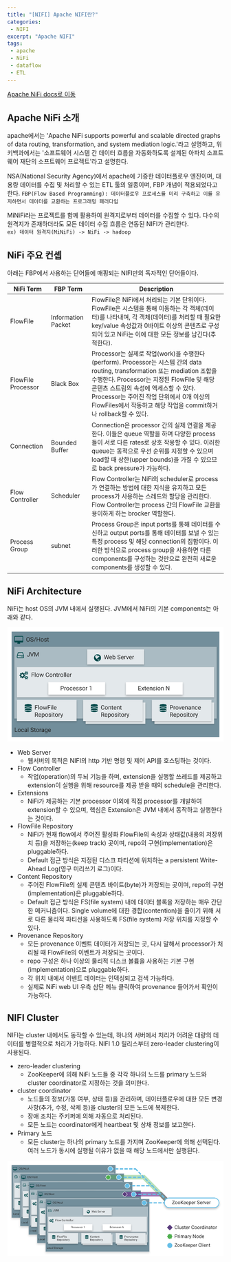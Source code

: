 ```yaml
---
title: "[NIFI] Apache NIFI란?"
categories:
 - NIFI
excerpt: "Apache NIFI"
tags:
 - apache
 - NiFi
 - dataflow
 - ETL
---
```

[Apache NiFi docs로 이동](https://nifi.apache.org/docs.html)
## Apache NiFi 소개
apache에서는 'Apache NiFi supports powerful and scalable directed graphs of data routing, transformation, and system mediation logic.'라고 설명하고, 위키백과에서는 '소프트웨어 시스템 간 데이터 흐름을 자동화하도록 설계된 아파치 소프트웨어 재단의 소프트웨어 프로젝트'라고 설명한다.

NSA(National Security Agency)에서 apache에 기증한 데이터플로우 엔진이며, 대용량 데이터를 수집 및 처리할 수 있는 ETL 툴의 일종이며, FBP 개념이 적용되었다고 한다.
`FBP(Flow Based Programming): 데이터플로우 프로세스를 미리 구축하고 이를 유지하면서 데이터를 교환하는 프로그래밍 패러다임`

MiNiFi라는 프로젝트를 함께 활용하여 원격지로부터 데이터를 수집할 수 있다. 다수의 원격지가 존재하더라도 모든 데이터 수집 흐름은 연동된 NIFI가 관리한다.<br>
`ex) 데이터 원격지(MiNiFi) -> NiFi -> hadoop`

## NiFi 주요 컨셉
아래는 FBP에서 사용하는 단어들에 매핑되는 NIFI만의 독자적인 단어들이다.

|NiFi Term|FBP Term|Description|
|------|---|---|
|FlowFile|Information Packet|FlowFile은 NiFi에서 처리되는 기본 단위이다. FlowFile은 시스템을 통해 이동하는 각 객체(데이터)를 나타내며, 각 객체(데이터)를 처리할 때 필요한 key/value 속성값과 0바이트 이상의 콘텐츠로 구성되어 있고 NiFi는 이에 대한 모든 정보를 남긴다(추적한다).|
|FlowFile Processor|Black Box|Processor는 실제로 작업(work)을 수행한다(perform). Processor는 시스템 간의 data routing, transformation 또는 mediation 조합을 수행한다. Processor는 지정된 FlowFile 및 해당 콘텐츠 스트림의 속성에 액세스할 수 있다. Processor는 주어진 작업 단위에서 0개 이상의 FlowFiles에서 작동하고 해당 작업을 commit하거나 rollback할 수 있다.|
|Connection|Bounded Buffer|Connection은 processor 간의 실제 연결을 제공한다. 이들은 queue 역할을 하며 다양한 process들이 서로 다른 rates로 상호 작용할 수 있다. 이러한 queue는 동적으로 우선 순위를 지정할 수 있으며 load할 때 상한(upper bounds)을 가질 수 있으므로 back pressure가 가능하다.|
|Flow Controller|Scheduler|Flow Controller는 NiFi의 scheduler로 process가 연결하는 방법에 대한 지식을 유지하고 모든 process가 사용하는 스레드와 할당을 관리한다. Flow Controller는 process 간의 FlowFile 교환을 용이하게 하는 brocker 역할한다.|
|Process Group|subnet|Process Group은 input ports를 통해 데이터를 수신하고 output ports를 통해 데이터를 보낼 수 있는 특정 process 및 해당 connection의 집합이다. 이러한 방식으로 process group을 사용하면 다른 components를 구성하는 것만으로 완전히 새로운 components를 생성할 수 있다.|

## NiFi Architecture
NiFi는 host OS의 JVM 내에서 실행된다. JVM에서 NiFi의 기본 components는 아래와 같다.

![Architecture](/assets/nifi_image/nifiarchitecture.png)

- Web Server
    - 웹서버의 목적은 NIFI의 http 기반 명령 및 제어 API를 호스팅하는 것이다.
- Flow Controller
    - 작업(operation)의 두뇌 기능을 하며, extension을 실행할 쓰레드를 제공하고 extension이 실행을 위해 resource를 제공 받을 때의 schedule을 관리한다.
- Extensions
    - NiFi가 제공하는 기본 processor 이외에 직접 processor를 개발하여 extension할 수 있으며, 핵심은 Extension은 JVM 내에서 동작하고 실행한다는 것이다.
- FlowFile Repository
    - NiFi가 현재 flow에서 주어진 활성화 FlowFile의 속성과 상태값(내용의 저장위치 등)을 저장하는(keep track) 곳이며, repo의 구현(implementation)은 pluggable하다.
    - Default 접근 방식은 지정된 디스크 파티션에 위치하는 a persistent Write-Ahead Log(영구 미리쓰기 로그)이다.
- Content Repository
    - 주어진 FlowFile의 실제 콘텐츠 바이트(byte)가 저장되는 곳이며, repo의 구현(implementation)은 pluggable하다.
    - Default 접근 방식은 FS(file system) 내에 데이터 블록을 저장하는 매우 간단한 메커니즘이다. Single volume에 대한 경합(contention)을 줄이기 위해 서로 다른 물리적 파티션을 사용하도록 FS(file system) 저장 위치를 지정할 수 있다.
- Provenance Repository
    - 모든 provenance 이벤트 데이터가 저장되는 곳, 다시 말해서 processor가 처리될 때 FlowFile의 이벤트가 저장되는 곳이다.
    - repo 구성은 하나 이상의 물리적 디스크 볼륨을 사용하는 기본 구현(implementation)으로 pluggable하다. 
    - 각 위치 내에서 이벤트 데이터는 인덱싱되고 검색 가능하다.
    - 실제로 NiFi web UI 우측 삼단 메뉴 클릭하여 provenance 들어가서 확인이 가능하다.

## NIFI Cluster
NIFI는 cluster 내에서도 동작할 수 있는데, 하나의 서버에서 처리가 어려운 대량의 데이터를 병렬적으로 처리가 가능하다. NIFI 1.0 릴리스부터 zero-leader clustering이 사용된다. 
- zero-leader clustering
  - ZooKeeper에 의해 NiFi 노드들 중 각각 하나의 노드를 primary 노드와 cluster coordinator로 지정하는 것을 의미한다.
- cluster coordinator
  - 노드들의 정보(가동 여부, 상태 등)을 관리하며, 데이터플로우에 대한 모든 변경 사항(추가, 수정, 삭제 등)을 cluster의 모든 노드에 복제한다.
  - 장애 조치는 주키퍼에 의해 자동으로 처리된다.
  - 모든 노드는 coordinator에게 heartbeat 및 상채 정보를 보고한다.
- Primary 노드
  - 모든 cluster는 하나의 primary 노드를 가지며 ZooKeeper에 의해 선택된다. 여러 노드가 동시에 실행될 이유가 없을 때 해당 노드에서만 실행된다.

![nizero-leader-cluster](/assets/nifi_image/zero-leader-cluster.png)
